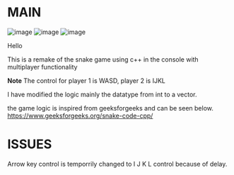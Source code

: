 # MAIN

![image](https://github.com/user-attachments/assets/2546167f-8d65-4fd6-b3fa-b55860d56588)
![image](https://github.com/user-attachments/assets/d1b91b3f-39ee-4233-8e35-d42df6770e8c)
![image](https://github.com/user-attachments/assets/b32a9a06-cbf4-4ec0-a377-432936ea1831)

Hello 

This is a remake of the snake game using c++ in the console with multiplayer functionality

**Note** The control for player 1 is WASD, player 2 is IJKL

I have modified the logic mainly the datatype from int to a vector.

the game logic is inspired from geeksforgeeks and can be seen below.
https://www.geeksforgeeks.org/snake-code-cpp/


# ISSUES
Arrow key control is temporrily changed to I J K L control because of delay.

